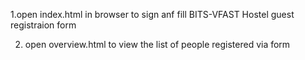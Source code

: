 1.open index.html in browser to sign anf fill BITS-VFAST Hostel guest registraion form

2. open overview.html to view the list of people registered via form
